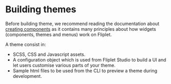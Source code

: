 # Building themes

Before building theme, we recommend reading the documentation about [creating components](Building-components.md) as it contains many principles about how widgets (components, themes and menus) work on Fliplet.

A theme consist in:
- SCSS, CSS and Javascript assets.
- A configuration object which is used from Fliplet Studio to build a UI and let users customise various parts of your theme.
- Sample html files to be used from the CLI to preview a theme during development.